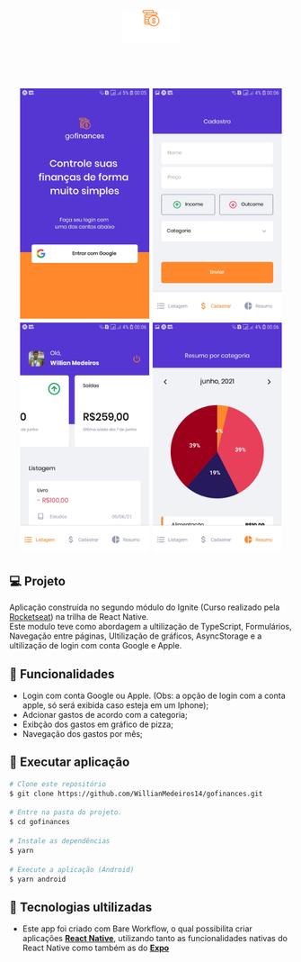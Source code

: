 
<h1 align="center">
   <img alt="logo gofinances" title="logogofinaces" src="src/assets/logo.svg" width="100px" /><br>
</h1>

<br>

<h1 align="center">
  <img alt="gofinaces" title="gofinances" src="src/assets/imgScrens/img1.jpg" width=230/>
  <img alt="gofinaces" title="gofinances" src="src/assets/imgScrens/img2.jpg" width=230/>
  <img alt="gofinaces" title="gofinances" src="src/assets/imgScrens/img3.jpg" width=230/>
  <img alt="gofinaces" title="gofinances" src="src/assets/imgScrens/img4.jpg" width=230/>
</h1>

## 💻 Projeto

Aplicação construída no segundo módulo do Ignite (Curso realizado pela [Rocketseat](https://rocketseat.com.br/)) na trilha de React Native.<br>
Este modulo teve como abordagem a ultilização de TypeScript, Formulários, Navegação entre páginas, Ultilização de gráficos, AsyncStorage e a ultilização de login com conta Google e Apple.


## 💬 Funcionalidades
- Login com conta Google ou Apple. (Obs: a opção de login com a conta apple, só será exibida caso esteja em um Iphone);
- Adcionar gastos de acordo com a categoria;
- Exibção dos gastos em gráfico de pizza;
- Navegação dos gastos por mês;


## 🎲 Executar aplicação
```bash
# Clone este repositório
$ git clone https://github.com/WillianMedeiros14/gofinances.git

# Entre na pasta do projeto.
$ cd gofinances

# Instale as dependências
$ yarn

# Execute a aplicação (Android)
$ yarn android

```

## 🚀 Tecnologias ultilizadas

- Este app foi criado com Bare Workflow, o qual possibilita criar aplicações **[React Native](https://reactnative.dev/)**, utilizando tanto as funcionalidades nativas do React Native como também as do **[Expo](https://docs.expo.io)**

